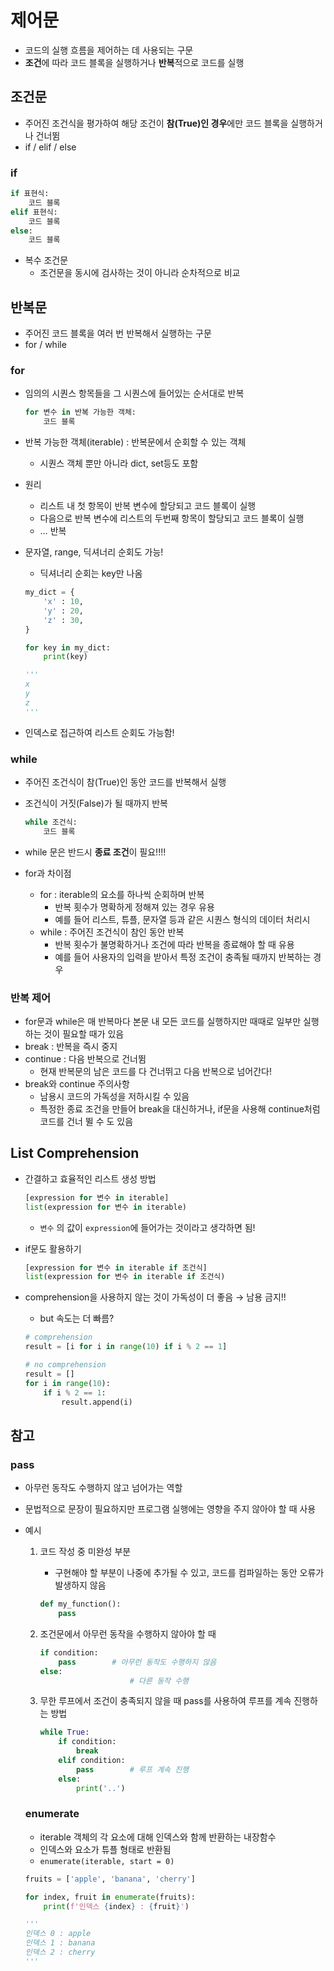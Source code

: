 # 제어문


- 코드의 실행 흐름을 제어하는 데 사용되는 구문
- **조건**에 따라 코드 블록을 실행하거나 **반복**적으로 코드를 실행

## 조건문

- 주어진 조건식을 평가하여 해당 조건이 **참(True)인 경우**에만 코드 블록을 실행하거나 건너뜀
- if / elif / else

### if

```python
if 표현식:
    코드 블록
elif 표현식:
    코드 블록
else:
    코드 블록
```

- 복수 조건문
    - 조건문을 동시에 검사하는 것이 아니라 순차적으로 비교



## 반복문

- 주어진 코드 블록을 여러 번 반복해서 실행하는 구문
- for / while

### for

- 임의의 시퀀스 항목들을 그 시퀀스에 들어있는 순서대로 반복

    ```python
    for 변수 in 반복 가능한 객체:
        코드 블록
    ```

- 반복 가능한 객체(iterable) : 반복문에서 순회할 수 있는 객체
    - 시퀀스 객체 뿐만 아니라 dict, set등도 포함
- 원리
    - 리스트 내 첫 항목이 반복 변수에 할당되고 코드 블록이 실행
    - 다음으로 반복 변수에 리스트의 두번째 항목이 할당되고 코드 블록이 실행
    - … 반복
- 문자열, range, 딕셔너리 순회도 가능!
    - 딕셔너리 순회는 key만 나옴
    
    ```python
    my_dict = {
        'x' : 10,
        'y' : 20,
        'z' : 30,
    }
    
    for key in my_dict:
        print(key)
    
    '''
    x
    y
    z
    '''
    ```
    
- 인덱스로 접근하여 리스트 순회도 가능함!

### while

- 주어진 조건식이 참(True)인 동안 코드를 반복해서 실행
- 조건식이 거짓(False)가 될 때까지 반복

    ```python
    while 조건식:
        코드 블록
    ```

- while 문은 반드시 **종료 조건**이 필요!!!!
- for과 차이점
    - for : iterable의 요소를 하나씩 순회하며 반복
        - 반복 횟수가 명확하게 정해져 있는 경우 유용
        - 예를 들어 리스트, 튜플, 문자열 등과 같은 시퀀스 형식의 데이터 처리시
    - while : 주어진 조건식이 참인 동안 반복
        - 반복 횟수가 불명확하거나 조건에 따라 반복을 종료해야 할 때 유용
        - 예를 들어 사용자의 입력을 받아서 특정 조건이 충족될 때까지 반복하는 경우

### 반복 제어

- for문과 while은 매 반복마다 본문 내 모든 코드를 실행하지만 때때로 일부만 실행하는 것이 필요할 때가 있음
- break : 반복을 즉시 중지
- continue : 다음 반복으로 건너뜀
    - 현재 반복문의 남은 코드를 다 건너뛰고 다음 반복으로 넘어간다!
- break와 continue 주의사항
    - 남용시 코드의 가독성을 저하시킬 수 있음
    - 특정한 종료 조건을 만들어 break을 대신하거나, if문을 사용해 continue처럼 코드를 건너 뛸 수 도 있음

## List Comprehension

- 간결하고 효율적인 리스트 생성 방법

    ```python
    [expression for 변수 in iterable]
    list(expression for 변수 in iterable)
    ```
    - `변수` 의 값이 `expression`에 들어가는 것이라고 생각하면 됨!
- if문도 활용하기

    ```python
    [expression for 변수 in iterable if 조건식]
    list(expression for 변수 in iterable if 조건식)
    ```

- comprehension을 사용하지 않는 것이 가독성이 더 좋음 → 남용 금지!!
    - but 속도는 더 빠름?

    ```python
    # comprehension
    result = [i for i in range(10) if i % 2 == 1]

    # no comprehension
    result = []
    for i in range(10):
        if i % 2 == 1:
            result.append(i)
    ```


## 참고

### pass

- 아무런 동작도 수행하지 않고 넘어가는 역할
- 문법적으로 문장이 필요하지만 프로그램 실행에는 영향을 주지 않아야 할 때 사용
- 예시
    1. 코드 작성 중 미완성 부분
        - 구현해야 할 부분이 나중에 추가될 수 있고, 코드를 컴파일하는 동안 오류가 발생하지 않음
        
        ```python
        def my_function():
        	pass
        ```
        
    2. 조건문에서 아무런 동작을 수행하지 않아야 할 때
        
        ```python
        if condition:
        	pass        # 아무런 동작도 수행하지 않음
        else:
        		            # 다른 동작 수행
        ```
        
    3. 무한 루프에서 조건이 충족되지 않을 때 pass를 사용하여 루프를 계속 진행하는 방법
        
        ```python
        while True:
        	if condition:
        		break
        	elif condition:
        		pass        # 루프 계속 진행
        	else:
        		print('..')
        ```
        
    
    ### enumerate
    
    - iterable 객체의 각 요소에 대해 인덱스와 함께 반환하는 내장함수
    - 인덱스와 요소가 튜플 형태로 반환됨
    - `enumerate(iterable, start = 0)`
    ```python
    fruits = ['apple', 'banana', 'cherry']

    for index, fruit in enumerate(fruits):
        print(f'인덱스 {index} : {fruit}')

    '''
    인덱스 0 : apple
    인덱스 1 : banana
    인덱스 2 : cherry
    '''
    ```